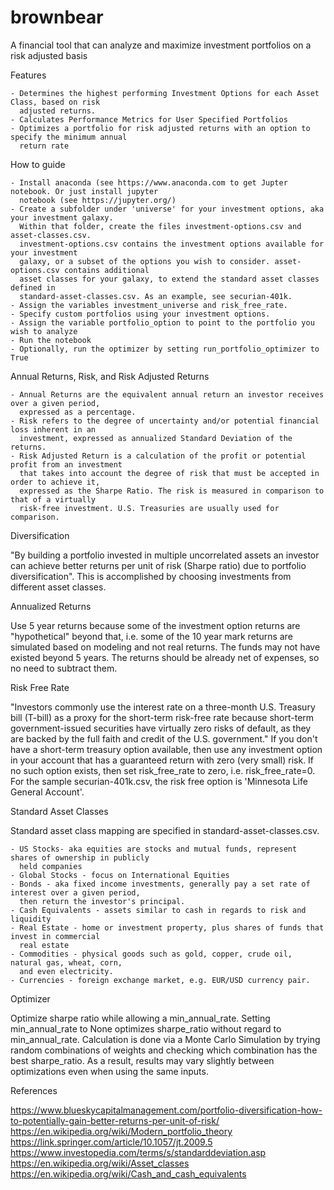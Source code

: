 brownbear
======

A financial tool that can analyze and maximize investment portfolios on a risk adjusted basis

Features

    - Determines the highest performing Investment Options for each Asset Class, based on risk
      adjusted returns.
    - Calculates Performance Metrics for User Specified Portfolios
    - Optimizes a portfolio for risk adjusted returns with an option to specify the minimum annual
      return rate

How to guide

    - Install anaconda (see https://www.anaconda.com to get Jupter notebook. Or just install jupyter
      notebook (see https://jupyter.org/)
    - Create a subfolder under 'universe' for your investment options, aka your investment galaxy.
      Within that folder, create the files investment-options.csv and asset-classes.csv.
      investment-options.csv contains the investment options available for your investment
      galaxy, or a subset of the options you wish to consider. asset-options.csv contains additional
      asset classes for your galaxy, to extend the standard asset classes defined in
      standard-asset-classes.csv. As an example, see securian-401k.
    - Assign the variables investment_universe and risk_free_rate.
    - Specify custom portfolios using your investment options.
    - Assign the variable portfolio_option to point to the portfolio you wish to analyze
    - Run the notebook
    - Optionally, run the optimizer by setting run_portfolio_optimizer to True

Annual Returns, Risk, and Risk Adjusted Returns

    - Annual Returns are the equivalent annual return an investor receives over a given period,
      expressed as a percentage.
    - Risk refers to the degree of uncertainty and/or potential financial loss inherent in an
      investment, expressed as annualized Standard Deviation of the returns.
    - Risk Adjusted Return is a calculation of the profit or potential profit from an investment
      that takes into account the degree of risk that must be accepted in order to achieve it,
      expressed as the Sharpe Ratio. The risk is measured in comparison to that of a virtually
      risk-free investment. U.S. Treasuries are usually used for comparison.

Diversification

"By building a portfolio invested in multiple uncorrelated assets an investor can achieve better
returns per unit of risk (Sharpe ratio) due to portfolio diversification". This is accomplished
by choosing investments from different asset classes.

Annualized Returns

Use 5 year returns because some of the investment option returns are "hypothetical" beyond that,
i.e. some of the 10 year mark returns are simulated based on modeling and not real returns.
The funds may not have existed beyond 5 years. The returns should be already net of expenses,
so no need to subtract them.

Risk Free Rate

"Investors commonly use the interest rate on a three-month U.S. Treasury bill (T-bill) as a proxy
for the short-term risk-free rate because short-term government-issued securities have virtually
zero risks of default, as they are backed by the full faith and credit of the U.S. government."
If you don't have a short-term treasury option available, then use any investment option in your
account that has a guaranteed return with zero (very small) risk. If no such option exists, then
set risk_free_rate to zero, i.e. risk_free_rate=0. For the sample securian-401k.csv, the risk free
option is 'Minnesota Life General Account'.

Standard Asset Classes

Standard asset class mapping are specified in standard-asset-classes.csv.

    - US Stocks- aka equities are stocks and mutual funds, represent shares of ownership in publicly
      held companies
    - Global Stocks - focus on International Equities
    - Bonds - aka fixed income investments, generally pay a set rate of interest over a given period,
      then return the investor's principal.
    - Cash Equivalents - assets similar to cash in regards to risk and liquidity
    - Real Estate - home or investment property, plus shares of funds that invest in commercial
      real estate
    - Commodities - physical goods such as gold, copper, crude oil, natural gas, wheat, corn,
      and even electricity.
    - Currencies - foreign exchange market, e.g. EUR/USD currency pair.

Optimizer

Optimize sharpe ratio while allowing a min_annual_rate. Setting min_annual_rate to None optimizes
sharpe_ratio without regard to min_annual_rate. Calculation is done via a Monte Carlo Simulation
by trying random combinations of weights and checking which combination has the best sharpe_ratio.
As a result, results may vary slightly between optimizations even when using the same inputs.

References

https://www.blueskycapitalmanagement.com/portfolio-diversification-how-to-potentially-gain-better-returns-per-unit-of-risk/  
https://en.wikipedia.org/wiki/Modern_portfolio_theory  
https://link.springer.com/article/10.1057/jt.2009.5  
https://www.investopedia.com/terms/s/standarddeviation.asp  
https://en.wikipedia.org/wiki/Asset_classes  
https://en.wikipedia.org/wiki/Cash_and_cash_equivalents

